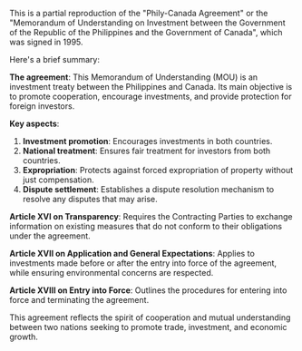 This is a partial reproduction of the "Phily-Canada Agreement" or the "Memorandum of Understanding on Investment between the Government of the Republic of the Philippines and the Government of Canada", which was signed in 1995.

Here's a brief summary:

**The agreement**: This Memorandum of Understanding (MOU) is an investment treaty between the Philippines and Canada. Its main objective is to promote cooperation, encourage investments, and provide protection for foreign investors.

**Key aspects**:

1. **Investment promotion**: Encourages investments in both countries.
2. **National treatment**: Ensures fair treatment for investors from both countries.
3. **Expropriation**: Protects against forced expropriation of property without just compensation.
4. **Dispute settlement**: Establishes a dispute resolution mechanism to resolve any disputes that may arise.

**Article XVI on Transparency**: Requires the Contracting Parties to exchange information on existing measures that do not conform to their obligations under the agreement.

**Article XVII on Application and General Expectations**: Applies to investments made before or after the entry into force of the agreement, while ensuring environmental concerns are respected.

**Article XVIII on Entry into Force**: Outlines the procedures for entering into force and terminating the agreement.

This agreement reflects the spirit of cooperation and mutual understanding between two nations seeking to promote trade, investment, and economic growth.
